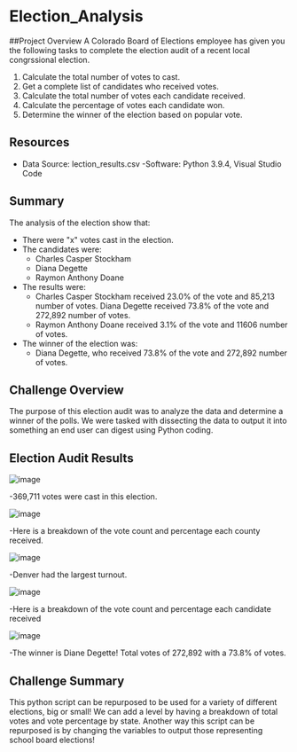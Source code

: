 # Election_Analysis

##Project Overview
A Colorado Board of Elections employee has given you the following tasks to complete the election audit of a recent local congrssional election.

1. Calculate the total number of votes to cast.
2. Get a complete list of candidates who received votes.
3. Calculate the total number of votes each candidate received.
4. Calculate the percentage of votes each candidate won.
5. Determine the winner of the election based on popular vote.

## Resources
 - Data Source: lection_results.csv
 -Software: Python 3.9.4, Visual Studio Code
 
 ## Summary
 The analysis of the election show that:
 - There were "x" votes cast in the election.
 - The candidates were:
    - Charles Casper Stockham
    - Diana Degette
    - Raymon Anthony Doane
- The results were:
    - Charles Casper Stockham received 23.0% of the vote and 85,213 number of votes.
    Diana Degette received 73.8% of the vote and 272,892 number of votes.
    - Raymon Anthony Doane received 3.1% of the vote and 11606 number of votes.
- The winner of the election was:
    - Diana Degette, who received 73.8% of the vote and 272,892 number of votes.
    
## Challenge Overview
The purpose of this election audit was to analyze the data and determine a winner of the polls. We were tasked with dissecting the data to output it into something an end user can digest using Python coding.

## Election Audit Results
![image](https://user-images.githubusercontent.com/92830382/141052950-e32fe5fd-cf52-4db1-81dd-dc4c216d073a.png)

-369,711 votes were cast in this election.
 
![image](https://user-images.githubusercontent.com/92830382/141053078-5eeb014e-77b0-4718-b43b-119afb4c407d.png)
 
 -Here is a breakdown of the vote count and percentage each county received.
 
![image](https://user-images.githubusercontent.com/92830382/141053216-569ff7ba-9093-4875-8193-1087d3c1e616.png)

-Denver had the largest turnout.
 
![image](https://user-images.githubusercontent.com/92830382/141053348-f57c5e33-3fd8-45f6-8460-f7c642b5a8f9.png)

-Here is a breakdown of the vote count and percentage each candidate received
 
 ![image](https://user-images.githubusercontent.com/92830382/141053499-f688b4b8-33f1-491c-ae6c-c4478d12f039.png)
 
 -The winner is Diane Degette! Total votes of 272,892 with a 73.8% of votes.
 
## Challenge Summary
This python script can be repurposed to be used for a variety of different elections, big or small! We can add a level by having a breakdown of total votes and vote percentage by state. Another way this script can be repurposed is by changing the variables to output those representing school board elections!
